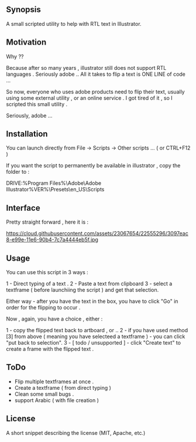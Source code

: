 ## Synopsis

A small scripted utility to help with RTL text in Illustrator.

## Motivation

Why ??

Because after so many years , illustrator still does not support RTL languages . Seriously adobe ..
All it takes to flip a text is ONE LINE of code ...

So now, everyone who uses adobe products need to flip their text, usually using some external utility , or an online service .
I got tired of it , so I scripted this small utility .

Seriously, adobe ...

## Installation

You can launch directly from File -> Scripts -> Other scripts ... ( or CTRL+F12 )

If you want the script to permanently be available in illustrator , copy the folder to :

DRIVE:\%Program Files%\Adobe\Adobe Illustrator%VER%\Presets\en_US\Scripts

## Interface 

Pretty straight forward , here it is :

https://cloud.githubusercontent.com/assets/23067654/22555296/3097eac8-e99e-11e6-90b4-7c7a4444eb5f.jpg
 
## Usage 

You can use this script in 3 ways :

1 - Direct typing of a text .
2 - Paste a text from clipboard 
3 - select a textframe ( before launchiing the script ) and get that selection.

Either way - after you have the text in the box, you have to click "Go" in order for the flipping to occur .

Now , again, you have a choice , either :

1 - copy the flipped text back to artboard , or ..
2 - if you have used method [3] from above ( meaning you have selecteed a textframe ) - you can click "put back to selection".
3 - [ todo / unsupported ] - click "Create text" to create a frame with the flipped text .

## ToDo

 * Flip multiple textframes at once .
 * Create a textframe ( from direct typing ) 
 * Clean some small bugs .
 * support Arabic ( with file creation )
## License

A short snippet describing the license (MIT, Apache, etc.)
